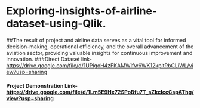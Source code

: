 # Exploring-insights-of-airline-dataset-using-Qlik.
##The result of project and airline data serves as a vital tool for informed decision-making, operational efficiency, and the overall advancement of the aviation sector, providing valuable insights for continuous improvement and innovation.
###Direct Dataset link- https://drive.google.com/file/d/1UPigoH4zFKAMWIfw6WK12kpitRbCLiWL/view?usp=sharing
#### Project Demonstration Link- https://drive.google.com/file/d/1Lm5E9Hx72SPoBfu7T_sZkcIccCspAThg/view?usp=sharing
